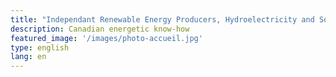 ```yaml
---
title: "Independant Renewable Energy Producers, Hydroelectricity and Solar"
description: Canadian energetic know-how
featured_image: '/images/photo-accueil.jpg'
type: english
lang: en
---
```

